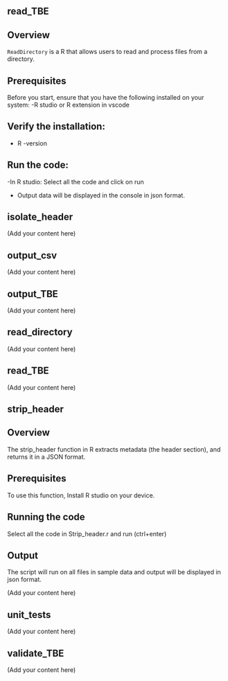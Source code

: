 ## read_TBE

## Overview
`ReadDirectory` is a R that allows users to read and process files from a directory.

## Prerequisites
Before you start, ensure that you have the following installed on your system:
-R studio or R extension in vscode

## Verify the installation:
- R -version

## Run the code:
-In R studio:
 Select all the code and click on run

- Output data will be displayed in the console in json format.

## isolate_header

(Add your content here)

## output_csv

(Add your content here)

## output_TBE

(Add your content here)

## read_directory

(Add your content here)

## read_TBE

(Add your content here)

## strip_header

## Overview
The strip_header function in R extracts metadata (the header section), and returns it in a JSON format.

## Prerequisites
To use this function, Install R studio on your device.

## Running the code
Select all the code in Strip_header.r and run (ctrl+enter)

## Output
The script will run on all files in sample data and output will be displayed in json format.

(Add your content here)

## unit_tests

(Add your content here)

## validate_TBE

(Add your content here)
